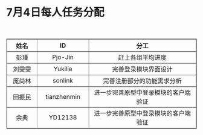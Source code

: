 # 7月4日每人任务分配<br>

<table border="1" class="table" cellpadding="0" cellspacing="0" >
  <th  width="200px"}>姓名</th>
  <th  width="200px">ID</th>
  <th  width="1000px">分工</th>
 
  <tr align="center">
    <td>彭瑾</td>
    <td>Pjo-Jin</td>
    <td>赶上各组平均进度</td>
  </tr>

  <tr align="center">
    <td>刘雯雯</td>
    <td>Yukilia</td>
    <td>完善登录模块界面设计</td>
  </tr>

  <tr align="center">
    <td>庞尚林</td>
    <td>sonlink</td>
    <td>完善注册部分的功能需求分析</td>
  </tr>
  
  <tr align="center">
    <td>田振民</td>
    <td>tianzhenmin</td>
    <td>进一步完善原型中登录模块的客户端验证</td>
  </tr>
  
  <tr align="center">
    <td>余典</td>
    <td>YD12138</td>
    <td>进一步完善原型中登录模块的客户端验证</td>
  </tr>


</table>


 

